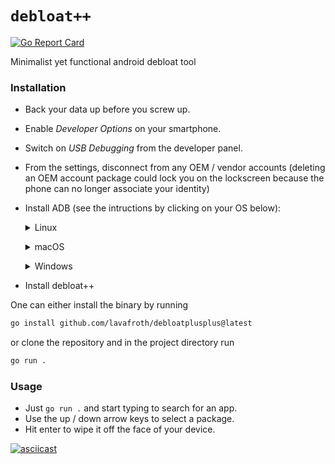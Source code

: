 # `debloat++`
[![Go Report Card](https://goreportcard.com/badge/github.com/lavafroth/debloatplusplus)](https://goreportcard.com/report/github.com/lavafroth/debloatplusplus)

Minimalist yet functional android debloat tool

### Installation

- Back your data up before you screw up.
- Enable *Developer Options* on your smartphone.
- Switch on *USB Debugging* from the developer panel.
- From the settings, disconnect from any OEM / vendor accounts (deleting an OEM account package could lock you on the lockscreen because the phone can no longer associate your identity)
- Install ADB (see the intructions by clicking on your OS below):
  <p>
  <details>
  <summary>Linux</summary>
  Debian Base:
  ```bash
  sudo apt install android-sdk-platform-tools
  ```
  Arch-Linux Base:
  ```bash
  sudo pacman -S android-tools
  ```
  Red Hat Base:
  ```bash
  sudo yum install android-tools
  ```
  OpenSUSE Base:
  ```bash
  sudo zypper install android-tools
  ```
  </details>
  </p>

  <p>
  <details>
  <summary>macOS</summary>

  - Install [Homebrew](https://brew.sh/)
  - Install *Android platform tools*
    ```bash
    brew install android-platform-tools
    ```
  </details>
  </p>

  <p>
  <details>
  <summary>Windows</summary>

  - Download and extract [android platform tools](https://dl.google.com/android/repository/platform-tools-latest-windows.zip). [Add the extracted folder to your PATH](https://www.architectryan.com/2018/03/17/add-to-the-path-on-windows-10/).
  - [Install USB drivers for your device](https://developer.android.com/studio/run/oem-usb#Drivers)
  - Check your device is detected:
    ```batch
    adb devices
		adb kill-server
    ```
  </details>
  </p>

- Install debloat++

One can either install the binary by running

```bash
go install github.com/lavafroth/debloatplusplus@latest
```

or clone the repository and in the project directory run

```bash
go run .
```

### Usage

- Just `go run .` and start typing to search for an app.
- Use the up / down arrow keys to select a package.
- Hit enter to wipe it off the face of your device.

[![asciicast](https://asciinema.org/a/511427.svg)](https://asciinema.org/a/511427)
